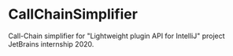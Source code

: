 # CallChainSimplifier
Call-Chain simplifier for "Lightweight plugin API for IntelliJ" project JetBrains internship 2020.
